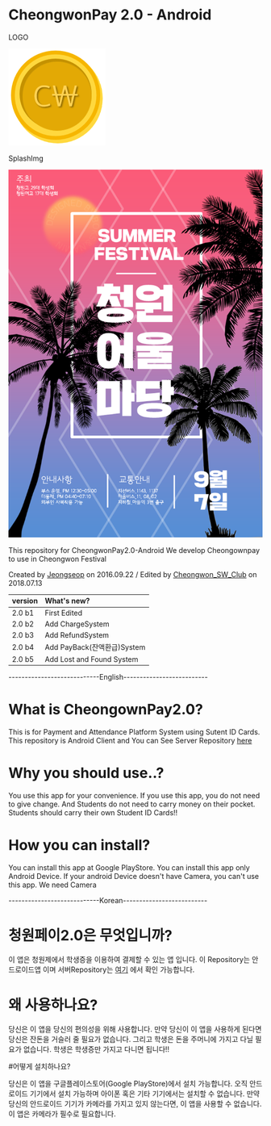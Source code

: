 # CheongwonPay 2.0 - Android 
LOGO

![logo](그림4.png)

SplashImg

![Splash](splash.png)


This repository for CheongwonPay2.0-Android
We develop Cheongownpay to use in Cheongwon Festival

Created by [Jeongseop](https://github.com/ParkJeongseop) on 2016.09.22 / Edited by [Cheongwon_SW_Club](https://github.com/Cheongwon-SW-Club) on 2018.07.13


| version | What's new? |
| :------------ | :------------ |
| 2.0 b1| First Edited |
| 2.0 b2| Add ChargeSystem |
| 2.0 b3| Add RefundSystem |
| 2.0 b4| Add PayBack(잔액환급)System |
| 2.0 b5| Add Lost and Found System |

----------------------------English--------------------------

# What is CheongownPay2.0?

This is for Payment and Attendance Platform System using Sutent ID Cards. 
This repository is Android Client and You can See Server Repository [here](https://github.com/Cheongwon-SW-Club)

# Why you should use..?

You use this app for your convenience. If you use this app, you do not need to give change. And Students do not need to carry money on their pocket. Students should carry their own Student ID Cards!!

# How you can install?

You can install this app at Google PlayStore. You can install this app only Android Device. If your android Device doesn't have Camera, you can't use this app. We need Camera


----------------------------Korean--------------------------

# 청원페이2.0은 무엇입니까?

이 앱은 청원제에서 학생증을 이용하여 결제할 수 있는 앱 입니다.
이 Repository는 안드로이드앱 이며 서버Repository는 [여기](https://github.com/Cheongwon-SW-Club) 에서 확인 가능합니다.

# 왜 사용하나요?

당신은 이 앱을 당신의 편의성을 위해 사용합니다. 만약 당신이 이 앱을 사용하게 된다면 당신은 잔돈을 거슬러 줄 필요가 없습니다. 그리고 학생은 돈을 주머니에 가지고 다닐 필요가 없습니다. 학생은 학생증만 가지고 다니면 됩니다!!

#어떻게 설치하나요?

당신은 이 앱을 구글플레이스토어(Google PlayStore)에서 설치 가능합니다. 오직 안드로이드 기기에서 설치 가능하며 아이폰 혹은 기타 기기에서는 설치할 수 없습니다. 만약 당신의 안드로이드 기기가 카메라를 가지고 있지 않는다면, 이 앱을 사용할 수 없습니다. 이 앱은 카메라가 필수로 필요합니다.